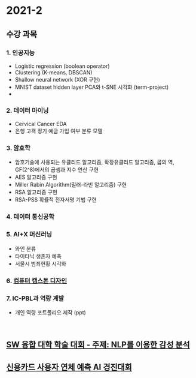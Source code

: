 # 2021-2
## 수강 과목 

### 1. 인공지능
  - Logistic regression (boolean operator)
  - Clustering (K-means, DBSCAN)
  - Shallow neural network (XOR 구현)
  - MNIST dataset hidden layer PCA와 t-SNE 시각화 (term-project)
  - 

### 2. 데이터 마이닝
  - Cervical Cancer EDA
  - 은행 고객 정기 예금 가입 여부 분류 모델

### 3. 암호학
  - 암호기술에 사용되는 유클리드 알고리즘, 확장유클리드 알고리즘, 곱의 역, GF(2^8)에서의 곱셈과 지수 연산 구현
  - AES 알고리즘 구현
  - Miller Rabin Algorithm(밀러-라빈 알고리즘) 구현
  - RSA 알고리즘 구현
  - RSA-PSS 확률적 전자서명 기법 구현

### 4. 데이터 통신공학

### 5. AI+X 머신러닝
  - 와인 분류
  - 타이타닉 생존자 예측
  - 서울시 범죄현황 시각화

### 6. [컴퓨터 캡스톤 디자인](https://github.com/LIMDANBI/Capstone)

### 7. IC-PBL과 역량 계발
  - 개인 역량 포트폴리오 제작 (ppt)

<br>

## [SW 융합 대학 학술 대회 - 주제: NLP를 이용한 감성 분석](https://github.com/LIMDANBI/sentimentAnalysis)

## [신용카드 사용자 연체 예측 AI 경진대회](https://github.com/LIMDANBI/dacon_2021)
